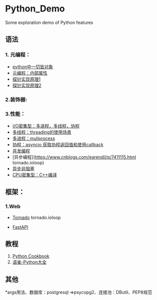 # Python_Demo
Some exploration demo of Python features

## 语法

### 1. 元编程：
- [python中一切皆对象](https://juejin.cn/post/6844903640931680264)
- [元编程：内部属性]()
- [探针实现原理1](https://mozillazg.com/2016/04/apm-python-agent-principle.html)
- [探针实现原理2](https://www.jianshu.com/p/312859cb5187)


### 2.装饰器:

### 3.性能：
- [I/O密集型：多进程，多线程，协程]()
- [多线程：threading的使用场景]()
- [多进程：muliprocess]()
- [协程：asyncio 获取协程返回值和使用callback](https://www.cnblogs.com/callyblog/p/11216961.html)
- [并发编程]()
- [异步编程](https://www.cnblogs.com/earendil/p/7411115.html
tornado.ioloop)
- [异步非阻塞](https://juejin.cn/post/6844903461952159752#heading-0)
- [CPU密集型：C++编译]()



## 框架：

### 1.Web
- [Tornado](https://www.osgeo.cn/tornado/index.html)
  tornado.ioloop

- [FastAPI](https://fastapi.tiangolo.com/)

## 教程
1. [Python Cookbook](https://python3-cookbook.readthedocs.io/zh_CN/latest/index.html)
2. [语雀-Python大全](https://www.yuque.com/luobuhekeng/nmt0g0/75b8d59a7e940ccf00b239f368662add#Ck00J)

## 其他
*args用法、数据库：postgresql =>psycopg2、连接池：DButil、PEP8规范
